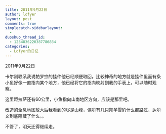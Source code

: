 ```yaml
---
title: 2011年9月22日
author: lofyer
layout: post
comments: true
simplecatch-sidebarlayout:
  - 
duoshuo_thread_id:
  - 1234836220387786834
categories:
  - Lofyer的日记
---
```

2011年9月22日

卡尔刚联系我说帕罗宗的挂件他已经顺便取回，比较神奇的地方就是挂件里面有条小鱼好像一直指向某个地方，他已经将它的指向映射到我的手表上，可以随时观察。

这里距拉萨还有60公里，小鱼指向山南地区方向，应该是那里吧。

改造的全息地图放大后我看到的尽是山峰，偶尔有几只羚羊雪豹什么都路过，达尔文到底隐藏了什么。。

不管了，明天还得继续走。